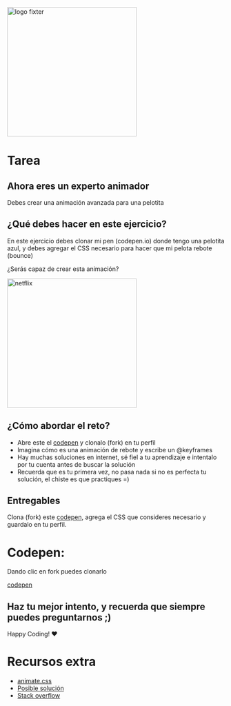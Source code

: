 <img alt="logo fixter" width="300" src="https://fixter.camp/static/media/geek_completo.7e1e87a7.png" />

# Tarea 
## Ahora eres un experto animador

Debes crear una animación avanzada para una pelotita

## ¿Qué debes hacer en este ejercicio?
En este ejercicio debes clonar mi pen (codepen.io) donde tengo una pelotita  azul, y debes  agregar el CSS necesario para hacer que mi pelota rebote (bounce)

¿Serás capaz de crear esta animación?

<img width="300px" src="https://thumbs.gfycat.com/IckyThatAfricanhornbill-small.gif" alt="netflix">

## ¿Cómo abordar el reto?
* Abre este el [codepen](https://codepen.io/hectorbliss/pen/PooKKRO) y clonalo (fork) en tu perfil
* Imagina cómo es una animación de rebote y escribe un @keyframes
* Hay muchas soluciones en internet, sé fiel a tu aprendizaje e intentalo por tu cuenta antes de buscar la solución
* Recuerda que es tu primera vez, no pasa nada si no es perfecta tu solución, el chiste es que practiques =)

## Entregables 
Clona (fork) este [codepen](https://codepen.io/hectorbliss/pen/PooKKRO), agrega el CSS que consideres necesario y guardalo en tu perfil.

# Codepen:
Dando clic en fork puedes clonarlo

[codepen](https://codepen.io/hectorbliss/pen/PooKKRO)

## Haz tu mejor intento, y recuerda que siempre puedes preguntarnos ;)

Happy Coding!  ❤

# Recursos extra
* [animate.css](https://daneden.github.io/animate.css/)
* [Posible solución](https://codepen.io/bmorelli25/pen/VzXJzN)
* [Stack overflow](https://es.stackoverflow.com/questions/159958/animaci%C3%B3n-en-css-pelota-que-rebote-y-se-deforme-en-el-suelo-y-no-en-el-aire)